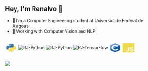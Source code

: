 ## Hey, I'm Renalvo 👋

- 👾 I’m a Computer Engineering student at Universidade Federal de Alagoas
- 🤖 Working with Computer Vision and NLP

<div style="display: inline_block"><br>
    <img align="center" alt="RJ-Python" height="30" width="40" src="https://raw.githubusercontent.com/devicons/devicon/master/icons/python/python-original.svg">
    <img align="center" alt="RJ-Python" height="30" width="40" src="https://raw.githubusercontent.com/scikit-learn/scikit-learn/main/doc/logos/scikit-learn-logo.png">
    <img align="center" alt="RJ-Python" height="30" width="40" src="https://cdn.jsdelivr.net/gh/devicons/devicon/icons/opencv/opencv-original.svg" />
    <img align="center" alt="RJ-TensorFlow" height="30" width="40" src="https://cdn.jsdelivr.net/gh/devicons/devicon/icons/tensorflow/tensorflow-original.svg">
    <img align="center" alt="RJ-C" height="30" width="40" src="https://raw.githubusercontent.com/devicons/devicon/master/icons/c/c-original.svg">
    <img align="center" alt="RJ-Js" height="30" width="40" src="https://raw.githubusercontent.com/devicons/devicon/master/icons/javascript/javascript-plain.svg">
</div>
  
##
  
<div> 
  <a href="https://www.linkedin.com/in/renalvoalves/" target="_blank"><img src="https://img.shields.io/badge/-LinkedIn-%230077B5?style=for-the-badge&logo=linkedin&logoColor=white" target="_blank"></a>
</div>
